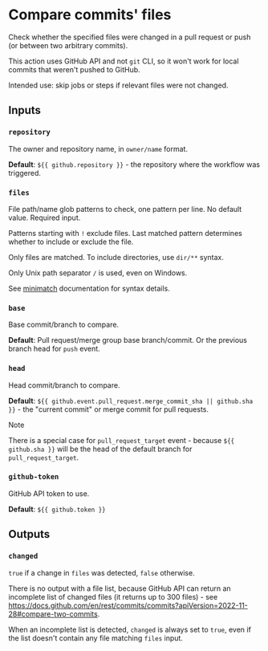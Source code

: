 # Compare commits' files

Check whether the specified files were changed in a pull request or push
(or between two arbitrary commits).

This action uses GitHub API and not `git` CLI,
so it won't work for local commits that weren't pushed to GitHub.

Intended use: skip jobs or steps if relevant files were not changed.

## Inputs

### `repository`

The owner and repository name, in `owner/name` format.

**Default**: `${{ github.repository }}` -
the repository where the workflow was triggered.

### `files`

File path/name glob patterns to check, one pattern per line.
No default value. Required input.

Patterns starting with `!` exclude files.
Last matched pattern determines whether to include or exclude the file.

Only files are matched. To include directories, use `dir/**` syntax.

Only Unix path separator `/` is used, even on Windows.

See [minimatch](https://www.npmjs.com/package/minimatch) documentation
for syntax details.

### `base`

Base commit/branch to compare.

**Default**: Pull request/merge group base branch/commit.
Or the previous branch head for `push` event.

### `head`

Head commit/branch to compare.

**Default**: `${{ github.event.pull_request.merge_commit_sha || github.sha }}` -
the "current commit" or merge commit for pull requests.

> [!NOTE]
> There is a special case for `pull_request_target` event -
> because `${{ github.sha }}` will be the head of the default branch for `pull_request_target`.

### `github-token`

GitHub API token to use.

**Default**: `${{ github.token }}`

## Outputs

### `changed`

`true` if a change in `files` was detected, `false` otherwise.

There is no output with a file list, because GitHub API can return
an incomplete list of changed files (it returns up to 300 files) - see
https://docs.github.com/en/rest/commits/commits?apiVersion=2022-11-28#compare-two-commits.

When an incomplete list is detected, `changed` is always set to `true`,
even if the list doesn't contain any file matching `files` input.
